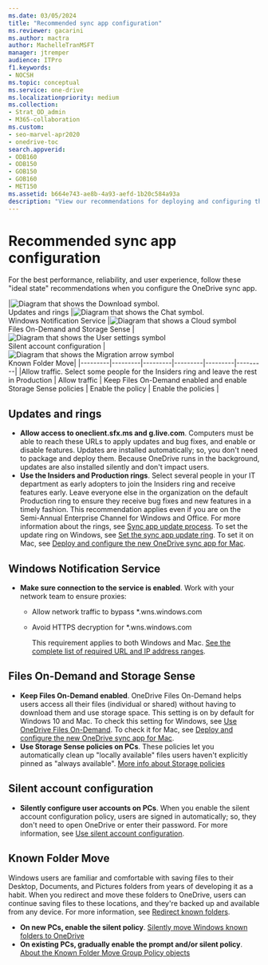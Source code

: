 ```yaml
---
ms.date: 03/05/2024
title: "Recommended sync app configuration"
ms.reviewer: gacarini
ms.author: mactra
author: MachelleTranMSFT
manager: jtremper
audience: ITPro
f1.keywords:
- NOCSH
ms.topic: conceptual
ms.service: one-drive
ms.localizationpriority: medium
ms.collection: 
- Strat_OD_admin
- M365-collaboration
ms.custom:
- seo-marvel-apr2020
- onedrive-toc
search.appverid:
- ODB160
- ODB150
- GOB150
- GOB160
- MET150
ms.assetid: b664e743-ae8b-4a93-aefd-1b20c584a93a
description: "View our recommendations for deploying and configuring the OneDrive sync app."
---
```


# Recommended sync app configuration

For the best performance, reliability, and user experience, follow these "ideal state" recommendations when you configure the OneDrive sync app.

|![Diagram that shows the Download symbol.](/office/media/icons/download-blue.png)</br>Updates and rings   |![Diagram that shows the Chat symbol.](/office/media/icons/chat.png)</br>Windows Notification Service  |![Diagram that shows a Cloud symbol](/office/media/icons/cloud.png) </br>Files On-Demand and Storage Sense |![Diagram that shows the User settings symbol](/office/media/icons/users-settings.png)</br>Silent account configuration |![Diagram that shows the Migration arrow symbol](/office/media/icons/migration-blue.png)</br>Known Folder Move|
|---------|---------|---------|---------|---------|---------|
|Allow traffic. Select some people for the Insiders ring and leave the rest in Production    |   Allow traffic      |   Keep Files On-Demand enabled and enable Storage Sense policies      |     Enable the policy    |     Enable the policies    |

## Updates and rings

- **Allow access to oneclient.sfx.ms and g.live.com**. Computers must be able to reach these URLs to apply updates and bug fixes, and enable or disable features. Updates are installed automatically; so, you don't need to package and deploy them. Because OneDrive runs in the background, updates are also installed silently and don't impact users.
- **Use the Insiders and Production rings**. Select several people in your IT department as early adopters to join the Insiders ring and receive features early. Leave everyone else in the organization on the default Production ring to ensure they receive bug fixes and new features in a timely fashion. This recommendation applies even if you are on the Semi-Annual Enterprise Channel for Windows and Office. For more information about the rings, see [Sync app update process](sync-client-update-process.md). To set the update ring on Windows, see [Set the sync app update ring](use-group-policy.md#set-the-sync-app-update-ring). To set it on Mac, see [Deploy and configure the new OneDrive sync app for Mac](deploy-and-configure-on-macos.md#tier).

## Windows Notification Service
  
- **Make sure connection to the service is enabled**. Work with your network team to ensure proxies:  

  - Allow network traffic to bypass *.wns.windows.com
  - Avoid HTTPS decryption for *.wns.windows.com

    This requirement applies to both Windows and Mac. [See the complete list of required URL and IP address ranges](/office365/enterprise/urls-and-ip-address-ranges#sharepoint-online-and-onedrive-for-business).

## Files On-Demand and Storage Sense

- **Keep Files On-Demand enabled**. OneDrive Files On-Demand helps users access all their files (individual or shared) without having to download them and use storage space. This setting is on by default for Windows 10 and Mac. To check this setting for Windows, see [Use OneDrive Files On-Demand](use-group-policy.md#use-onedrive-files-on-demand). To check it for Mac, see [Deploy and configure the new OneDrive sync app for Mac](deploy-and-configure-on-macos.md).
- **Use Storage Sense policies on PCs**. These policies let you automatically clean up "locally available" files users haven't explicitly pinned as "always available". [More info about Storage policies](/windows/client-management/mdm/policy-csp-storage)

## Silent account configuration

- **Silently configure user accounts on PCs**. When you enable the silent account configuration policy, users are signed in automatically; so, they don't need to open OneDrive or enter their password. For more information, see [Use silent account configuration](use-silent-account-configuration.md).

## Known Folder Move

Windows users are familiar and comfortable with saving files to their Desktop, Documents, and Pictures folders from years of developing it as a habit. When you redirect and move these folders to OneDrive, users can continue saving files to these locations, and they're backed up and available from any device. For more information, see [Redirect known folders](redirect-known-folders.md).

- **On new PCs, enable the silent policy**. [Silently move Windows known folders to OneDrive](use-group-policy.md#silently-move-windows-known-folders-to-onedrive)
- **On existing PCs, gradually enable the prompt and/or silent policy**. [About the Known Folder Move Group Policy objects](redirect-known-folders.md#about-the-known-folder-move-policies)
